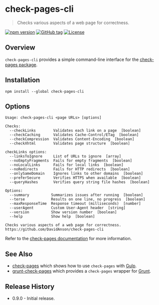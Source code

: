 # check-pages-cli

> Checks various aspects of a web page for correctness.

[![npm version][npm-image]][npm-url]
[![GitHub tag][github-tag-image]][github-tag-url]
[![License][license-image]][license-url]

## Overview

`check-pages-cli` provides a simple command-line interface for the [check-pages package](https://github.com/DavidAnson/check-pages).

## Installation

```shell
npm install --global check-pages-cli
```

## Options

```text
Usage: check-pages-cli <page URLs> [options]

Checks:
  --checkLinks        Validates each link on a page  [boolean]
  --checkCaching      Validates Cache-Control/ETag  [boolean]
  --checkCompression  Validates Content-Encoding  [boolean]
  --checkXhtml        Validates page structure  [boolean]

checkLinks options:
  --linksToIgnore     List of URLs to ignore  [array]
  --noEmptyFragments  Fails for empty fragments  [boolean]
  --noLocalLinks      Fails for local links  [boolean]
  --noRedirects       Fails for HTTP redirects  [boolean]
  --onlySameDomain    Ignores links to other domains  [boolean]
  --preferSecure      Verifies HTTPS when available  [boolean]
  --queryHashes       Verifies query string file hashes  [boolean]

Options:
  --summary          Summarizes issues after running  [boolean]
  --terse            Results on one line, no progress  [boolean]
  --maxResponseTime  Response timeout (milliseconds)  [number]
  --userAgent        Custom User-Agent header  [string]
  --version          Show version number  [boolean]
  --help             Show help  [boolean]

Checks various aspects of a web page for correctness.
https://github.com/DavidAnson/check-pages-cli
```

Refer to the [check-pages documentation](https://github.com/DavidAnson/check-pages#readme) for more information.

## See Also

- [check-pages](https://github.com/DavidAnson/check-pages) which shows how to use `check-pages` with [Gulp](http://gulpjs.com/).
- [grunt-check-pages](https://github.com/DavidAnson/grunt-check-pages) which provides a `check-pages` wrapper for [Grunt](http://gruntjs.com/).

## Release History

- 0.9.0 - Initial release.

[npm-image]: https://img.shields.io/npm/v/check-pages-cli.svg
[npm-url]: https://www.npmjs.com/package/check-pages-cli
[github-tag-image]: https://img.shields.io/github/tag/DavidAnson/check-pages-cli.svg
[github-tag-url]: https://github.com/DavidAnson/check-pages-cli
[license-image]: https://img.shields.io/npm/l/check-pages-cli.svg
[license-url]: http://opensource.org/licenses/MIT
